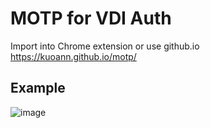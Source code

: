 # MOTP for VDI Auth
Import into Chrome extension or use github.io https://kuoann.github.io/motp/
## Example
![image](https://user-images.githubusercontent.com/18626429/175775578-769440ff-6cab-4a84-b1b9-a3697d0eebfb.png)
